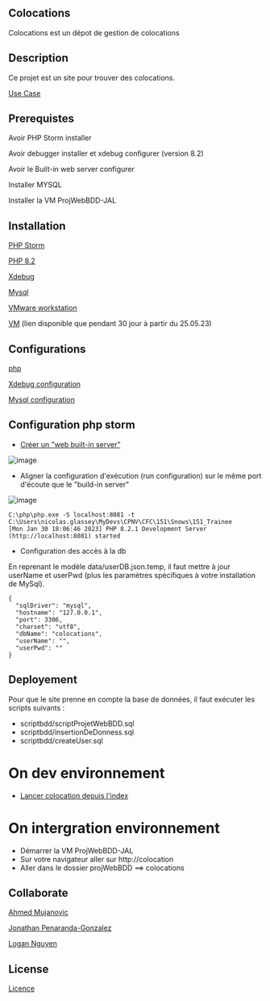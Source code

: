 ## Colocations

Colocations est un dépot de gestion de colocations

## Description

Ce projet est un site pour trouver des colocations.

[Use Case](https://github.com/CPNV-PROJWEB-BDD/Colocation/blob/develop/docs/cas%20d'utilisation.pdf)

## Prerequistes

Avoir PHP Storm installer

Avoir debugger installer et xdebug configurer (version 8.2)

Avoir le Built-in web server configurer

Installer MYSQL

Installer la VM ProjWebBDD-JAL

## Installation
[PHP Storm](https://www.jetbrains.com/phpstorm/download/#section=windows)

[PHP 8.2](https://www.php.net/downloads)

[Xdebug](https://xdebug.org/docs/install)

[Mysql](https://www.mysql.com/downloads/)

[VMware workstation](https://www.vmware.com/fr/products/workstation-pro/workstation-pro-evaluation.html)

[VM](https://www.swisstransfer.com/d/d19a3aa5-0a4f-48df-a644-38c02535a2c1) (lien disponible que pendant 30 jour à partir du 25.05.23)

## Configurations
[php](https://www.php.net/manual/fr/install.php)

[Xdebug configuration](https://www.jetbrains.com/help/phpstorm/configuring-xdebug.html)

[Mysql configuration](https://dev.mysql.com/doc/mysql-getting-started/en/)

## Configuration php storm

* [Créer un "web built-in server"](https://www.jetbrains.com/help/phpstorm/php-built-in-web-server.html)

![image](https://user-images.githubusercontent.com/5616312/215544145-3b40dfeb-678a-4d7d-b673-5363bf15fd36.png)

* Aligner la configuration d'exécution (run configuration) sur le même port d'écoute que le "build-in server"

![image](https://user-images.githubusercontent.com/5616312/215544594-3512a981-37c6-44f2-93a6-47f9b741db21.png)

```
C:\php\php.exe -S localhost:8081 -t C:\Users\nicolas.glassey\MyDevs\CPNV\CFC\151\Snows\151_Trainee
[Mon Jan 30 18:06:46 2023] PHP 8.2.1 Development Server (http://localhost:8081) started
```

* Configuration des accès à la db

En reprenant le modèle data/userDB.json.temp, il faut mettre à jour userName et userPwd (plus les paramètres spécifiques à votre installation de MySql).

```
{
  "sqlDriver": "mysql",
  "hostname": "127.0.0.1",
  "port": 3306,
  "charset": "utf8",
  "dbName": "colocations",
  "userName": "",
  "userPwd": ""
}
```


## Deployement
Pour que le site prenne en compte la base de données, il faut exécuter les scripts suivants :

* scriptbdd/scriptProjetWebBDD.sql
* scriptbdd/insertionDeDonness.sql
* scriptbdd/createUser.sql

# On dev environnement

* [Lancer colocation depuis l'index](https://www.jetbrains.com/help/phpstorm/running-applications.html#customizable-way)

# On intergration environnement

* Démarrer la VM ProjWebBDD-JAL
* Sur votre navigateur aller sur http://colocation
* Aller dans le dossier projWebBDD ==> colocations 

## Collaborate

[Ahmed Mujanovic](Ahmed.mujanovic@cpnv.ch)

[Jonathan Penaranda-Gonzalez](Jonathan.peneranda-gonzalez@cpnv.ch)

[Logan Nguyen](Logan.nguyen@cpnv.ch)

## License

[Licence](LICENCE.txt)
